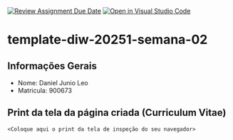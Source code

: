 [![Review Assignment Due Date](https://classroom.github.com/assets/deadline-readme-button-22041afd0340ce965d47ae6ef1cefeee28c7c493a6346c4f15d667ab976d596c.svg)](https://classroom.github.com/a/6b4UVvYL)
[![Open in Visual Studio Code](https://classroom.github.com/assets/open-in-vscode-2e0aaae1b6195c2367325f4f02e2d04e9abb55f0b24a779b69b11b9e10269abc.svg)](https://classroom.github.com/online_ide?assignment_repo_id=20096361&assignment_repo_type=AssignmentRepo)
# template-diw-20251-semana-02

## Informações Gerais
- Nome: Daniel Junio Leo
- Matricula: 900673

## Print da tela da página criada (Curriculum Vitae)

`<Coloque aqui o print da tela de inspeção do seu navegador>`

